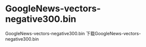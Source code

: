 # GoogleNews-vectors-negative300.bin
GoogleNews-vectors-negative300.bin
下载GoogleNews-vectors-negative300.bin
